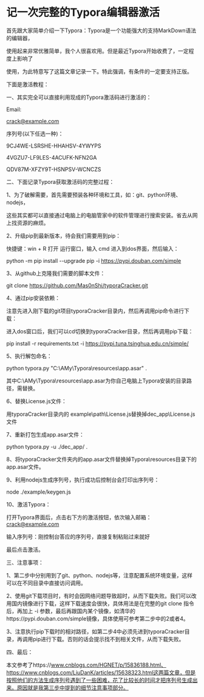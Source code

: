 # 记一次完整的Typora编辑器激活


​	首先跟大家简单介绍一下Typora：Typora是一个功能强大的支持MarkDown语法的编辑器，

使用起来非常优雅简单，我个人很喜欢用。但是最近Typora开始收费了，一定程度上影响了

使用，为此特意写了这篇文章记录一下。特此强调，有条件的一定要支持正版。

下面是激活教程：

一、其实完全可以直接利用现成的Typora激活码进行激活的：

Email:

crack@example.com

序列号(以下任选一种)：

9CJ4WE-LSRSHE-HHAHSV-4YWYPS

4VGZU7-LF9LES-4ACUFK-NFN2GA

QDV87M-XFZY9T-HSNPSV-WCNCZS

二、下面记录Typora获取激活码的完整过程：

1、为了破解需要，首先需要预装各种环境和工具，如：git、python环境、nodejs，

这些其实都可以直接通过电脑上的电脑管家中的软件管理进行搜索安装。省去从网上找资源的麻烦。

2、升级pip到最新版本，待会我们需要用到pip：

快捷键：win + R 打开 运行窗口，输入 cmd 进入到dos界面，然后输入：

python -m pip install --upgrade pip -i https://pypi.douban.com/simple

3、从github上克隆我们需要的脚本文件：

git clone https://github.com/Mas0nShi/typoraCracker.git

4、通过pip安装依赖：

注意先进入刚下载的git项目typoraCracker目录内，然后再调用pip命令进行下载：

进入dos窗口后，我们可以cd切换到typoraCracker目录，然后再调用pip下载：

pip install -r requirements.txt -i https://pypi.tuna.tsinghua.edu.cn/simple/

5、执行解包命名：

python typora.py "C:\AMy\Typora\resources\app.asar" .

其中C:\AMy\Typora\resources\app.asar为你自己电脑上Typora安装的目录路径，需替换。

6、替换License.js文件：

用typoraCracker目录内的 example\path\License.js替换掉dec_app\License.js文件

7、重新打包生成app.asar文件：

python typora.py -u ./dec_app/ .

8、将typoraCracker文件夹内的app.asar文件替换掉Typora\resources目录下的app.asar文件。

9、利用nodejs生成序列号，执行成功后控制台会打印出序列号：

node ./example/keygen.js

10、激活Typora：

打开Typora界面后，点击右下方的激活按钮，依次输入邮箱：crack@example.com

输入序列号：刚控制台答应的序列号，直接复制粘贴过来就好

最后点击激活。

三、注意事项：

1、第二步中分别用到了git、python、nodejs等，注意配置系统环境变量，这样可以在不同目录中直接访问调用。

2、使用git下载项目时，有时会因网络问题导致超时，从而下载失败。我们可以改用国内镜像进行下载，这样下载速度会很快，具体用法是在完整的git clone 指令后，再加上 -i 参数，最后再跟国内某个镜像，如清华的https://pypi.douban.com/simple镜像，具体使用可参考第二步中的2或者4。

3、注意执行pip下载时的相对路径，如第二步4中必须先进到typoraCracker目录，再调用pip进行下载。否则的话会提示找不到相关文件，从而下载失败。

四、最后：

本文参考了https://www.cnblogs.com/HGNET/p/15836188.html、https://www.cnblogs.com/LiuDanK/articles/15638323.html这两篇文章，但是按照他们的方法生成序列号遇到了一些困难，花了比较长的时间才把序列号生成出来。原因就是我第三步中提到的细节注意事项部分。
